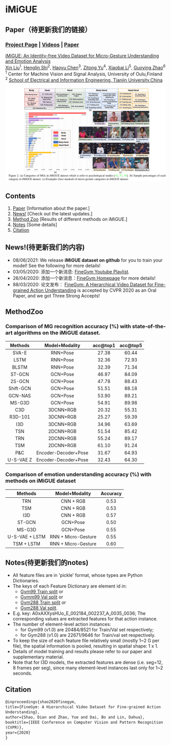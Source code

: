 # iMiGUE

## Paper（待更新我们的链接）
### [Project Page](https://sdolivia.github.io/FineGym/) | [Videos](https://www.youtube.com/playlist?list=PL2wRKCL5yrJRBnIxWhmVr3xLJahdK5DGJ) | [Paper](https://arxiv.org/abs/2004.06704)
[iMiGUE: An Identity-free Video Dataset for Micro-Gesture Understanding and Emotion Analysis](https://sdolivia.github.io/FineGym/) <br>
 [Xin Liu](http://seea.tju.edu.cn/info/1015/2158.htm)<sup>1</sup>,
 [Henglin Shi](https://zhaoyue-zephyrus.github.io)<sup>2</sup>,
 [Haoyu Chen](http://daibo.info/)<sup>3</sup>,
 [Zitong Yu](http://daibo.info/)<sup>4</sup>,
 [Xiaobai Li](http://daibo.info/)<sup>5</sup>,
 [Guoying Zhao](http://dahualin.org/)<sup>6</sup> <br>
 <sup>1</sup> Center for Machine Vision and Signal Analysis, University of Oulu,Finland <br>
 <sup>2</sup> [School of Electrical and Information Engineering, Tianjin University,China](http://seea.tju.edu.cn/)

<div align="center">
    <img src="pictures/Fig2.png">
</div>

## Contents
1. [Paper](#Paper) [Information about the paper.]
2. [News!](#News!) [Check out the latest updates.]
3. [Method Zoo](#MethodZoo) [Results of different methods on iMiGUE.]
4. [Notes](#Notes) [Some details]
5. [Citation](#Citation)

## News!(待更新我们的内容)
- 08/06/2021: We release **iMiGUE dataset on github** for you to train your model! See the following for more details!
- 03/05/2020: 添加一个新消息: [FineGym Youtube Playlist](https://www.youtube.com/playlist?list=PL2wRKCL5yrJRBnIxWhmVr3xLJahdK5DGJ).
- 26/04/2020: 添加一个新消息：[FineGym Homepage](https://sdolivia.github.io/FineGym/) for more details!
- 88/03/2020: 论文发布： [FineGym: A Hierarchical Video Dataset for Fine-grained Action Understanding](https://openaccess.thecvf.com/content_CVPR_2020/html/Shao_FineGym_A_Hierarchical_Video_Dataset_for_Fine-Grained_Action_Understanding_CVPR_2020_paper.html) is accepted by CVPR 2020 as an Oral Paper, and we got Three Strong Accepts!


## MethodZoo
### Comparison of MG recognition accuracy (%) with state-of-the-art algorithms on the iMiGUE dataset.

<center>
  
| Methods | Model+Modality | acc@top1 | acc@top5 |
| :-----: | :-----: | :------: | :------: |
| SVA-E | RNN+Pose | 27.38 | 60.44 |
| LSTM | RNN+Pose | 32.36 | 72.93 |
| BLSTM | RNN+Pose | 32.39 | 71.34 |
| ST-GCN| GCN+Pose | 46.97 | 84.09 |
| 2S-GCN | GCN+Pose | 47.78 | 88.43 |
| Shift-GCN | GCN+Pose | 51.51 | 88.18 |
| GCN-NAS | GCN+Pose | 53.90 | 89.21 |
| MS-G3D | GCN+Pose | 54.91 | 89.98 |
| C3D | 3DCNN+RGB | 20.32 | 55.31 |
| R3D-101 | 3DCNN+RGB | 25.27 | 59.39 |
| I3D | 3DCNN+RGB | 34.96 | 63.69 |
| TSN | 2DCNN+RGB | 51.54 | 85.42 |
| TRN | 2DCNN+RGB | 55.24 | 89.17 |
| TSM | 2DCNN+RGB | 61.10 | 91.24 |
| P&C | Encoder-Decoder+Pose | 31.67 | 64.93 |
| U-S-VAE Z |Encoder-Decoder+Pose| 32.43 | 64.30 |

</center>

### Comparison of emotion understanding accuracy (%) with methods on iMiGUE dataset

<center>

| Methods | Model+Modality | Accuracy |
| :-----: | :-----: | :------: |
| TRN | CNN + RGB | 0.53 |
| TSM | CNN + RGB | 0.53 |
| I3D | CNN + RGB | 0.57 |
| ST-GCN| GCN+Pose | 0.50 |
| MS-G3D | GCN+Pose | 0.55 |
| U-S-VAE + LSTM | RNN + Micro-Gesture | 0.55 |
| TSM + LSTM | RNN + Micro-Gesture | 0.60 |
</center>


## Notes(待更新我们的notes)
- All feature files are in 'pickle' format, whose types are Python Dictionaries. 
- The keys of each Feature Dictionary are element id in:
	- [Gym99 Train split](https://sdolivia.github.io/FineGym/resources/dataset/gym99_train_element_v1.0.txt) or 
	- [Gymm99 Val split](https://sdolivia.github.io/FineGym/resources/dataset/gym99_val_element.txt) or 
	- [Gym288 Train split](https://sdolivia.github.io/FineGym/resources/dataset/gym288_train_element_v1.0.txt) or 
	- [Gym288 Val split](https://sdolivia.github.io/FineGym/resources/dataset/gym288_val_element.txt). 
- E.g. key: A0xAXXysHUo_E_002184_002237_A_0035_0036; The corresponding values are extracted features for that action instance. 
- The number of element-level action instances:
	- for Gym99 (v1.0) are 20484/8521 for Train/Val set respectively;
	- for Gym288 (v1.0) are 22671/9646 for Train/val set respectively.
- To keep the size of each feature file relatively small (mostly 1~2 G per file), the spatial information is pooled, resulting in spatial shape: 1 x 1.
- Details of model training and results please refer to our paper and supplementary material.
- Note that for I3D models, the extracted features are dense (i.e. seg=12, 8 frames per seg), since many element-level instances last only for 1~2 seconds.

## Citation
```
@inproceedings{shao2020finegym,
title={FineGym: A Hierarchical Video Dataset for Fine-grained Action Understanding},
author={Shao, Dian and Zhao, Yue and Dai, Bo and Lin, Dahua},
booktitle={IEEE Conference on Computer Vision and Pattern Recognition (CVPR)},
year={2020}
}
